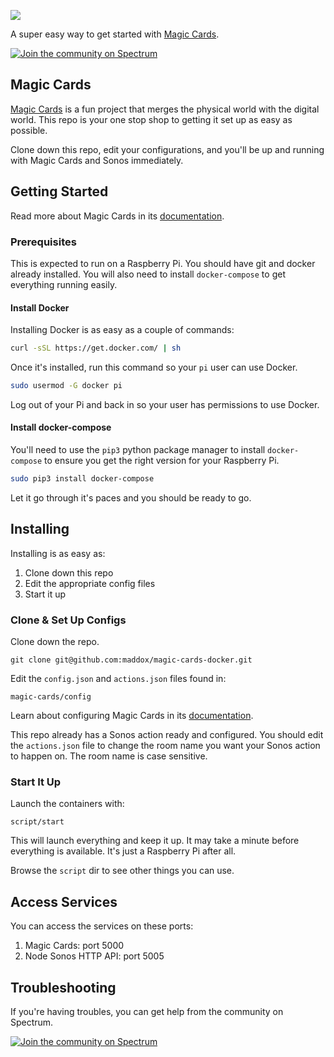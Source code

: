 
![](https://user-images.githubusercontent.com/260/38534678-61701e56-3c4d-11e8-95d5-163c095e9ad0.png)

A super easy way to get started with [Magic Cards](https://github.com/maddox/magic-cards).

[![Join the community on Spectrum](https://withspectrum.github.io/badge/badge.svg)](https://spectrum.chat/<mycommunity>)


## Magic Cards

[Magic Cards](https://github.com/maddox/magic-cards) is a fun project that merges the physical world with the digital world. This repo is your one stop shop to getting it set up as easy as possible.

Clone down this repo, edit your configurations, and you'll be up and running with Magic Cards and Sonos immediately.

## Getting Started

Read more about Magic Cards in its [documentation](https://github.com/maddox/magic-cards/tree/master/docs).

### Prerequisites

This is expected to run on a Raspberry Pi. You should have git and docker already installed. You will also need to install `docker-compose` to get everything running easily.

#### Install Docker

Installing Docker is as easy as a couple of commands:

```bash
curl -sSL https://get.docker.com/ | sh
```

Once it's installed, run this command so your `pi` user can use Docker.

```bash
sudo usermod -G docker pi
```

Log out of your Pi and back in so your user has permissions to use Docker.

#### Install docker-compose

You'll need to use the `pip3` python package manager to install `docker-compose` to ensure you get the right version for your Raspberry Pi.

```bash
sudo pip3 install docker-compose
```

Let it go through it's paces and you should be ready to go.


## Installing
Installing is as easy as:

1. Clone down this repo
1. Edit the appropriate config files
1. Start it up

### Clone & Set Up Configs

Clone down the repo.

    git clone git@github.com:maddox/magic-cards-docker.git

Edit the `config.json` and `actions.json` files found in:

`magic-cards/config`

Learn about configuring Magic Cards in its [documentation](https://github.com/maddox/magic-cards/blob/master/docs/install.md#configure).

This repo already has a Sonos action ready and configured. You should edit the `actions.json` file to change the room name you want your Sonos action to happen on. The room name is case sensitive.

### Start It Up

Launch the containers with:

    script/start

This will launch everything and keep it up. It may take a minute before everything is available. It's just a Raspberry Pi after all.

Browse the `script` dir to see other things you can use.

## Access Services

You can access the services on these ports:

1. Magic Cards: port 5000
1. Node Sonos HTTP API: port 5005


## Troubleshooting

If you're having troubles, you can get help from the community on Spectrum.

[![Join the community on Spectrum](https://withspectrum.github.io/badge/badge.svg)](https://spectrum.chat/magic-cards)
